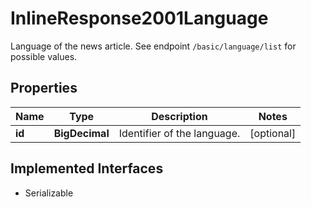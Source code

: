 

# InlineResponse2001Language

Language of the news article. See endpoint `/basic/language/list` for possible values.

## Properties

Name | Type | Description | Notes
------------ | ------------- | ------------- | -------------
**id** | **BigDecimal** | Identifier of the language. |  [optional]


## Implemented Interfaces

* Serializable



